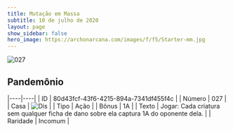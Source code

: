 ```yaml
---
title: Mutação em Massa
subtitle: 10 de julho de 2020
layout: page
show_sidebar: false
hero_image: https://archonarcana.com/images/f/f5/Starter-mm.jpg
---
```


![027](https://cdn.keyforgegame.com/media/card_front/pt/479_027_52H2XVR2J45G_pt.png)

## Pandemônio

|----|----|
| ID | 80d43fcf-43f6-4215-894a-7341df455f4c |
| Número | 027 |
| Casa | ![Dis](https://archonarcana.com/images/thumb/e/e8/Dis.png/22px-Dis.png "Dis") |
| Tipo | Ação |
| Bônus | 1A |
| Texto | Jogar: Cada criatura sem qualquer   ficha de dano sobre ela captura 1A   do oponente dela. |
| Raridade | Incomum |

